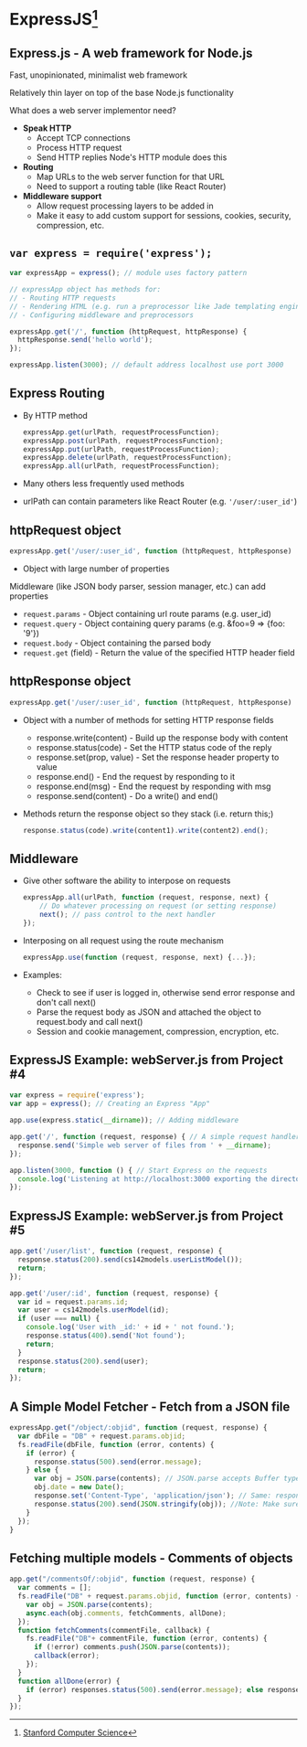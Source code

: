 # ExpressJS[^1]

## Express.js - A web framework for Node.js

Fast, unopinionated, minimalist web framework

Relatively thin layer on top of the base Node.js functionality

What does a web server implementor need?

- **Speak HTTP** 
  - Accept TCP connections
  - Process HTTP request
  - Send HTTP replies Node's HTTP module does this
- **Routing** 
  - Map URLs to the web server function for that URL 
  - Need to support a routing table (like React Router)
- **Middleware support** 
  - Allow request processing layers to be added in
  - Make it easy to add custom support for sessions, cookies, security, compression, etc.

## `var express = require('express');`

  ```javascript
  var expressApp = express(); // module uses factory pattern

  // expressApp object has methods for:
  // - Routing HTTP requests
  // - Rendering HTML (e.g. run a preprocessor like Jade templating engine)
  // - Configuring middleware and preprocessors

  expressApp.get('/', function (httpRequest, httpResponse) {
    httpResponse.send('hello world');
  });

  expressApp.listen(3000); // default address localhost use port 3000
  ```
## Express Routing

- By HTTP method

  ```javascript
  expressApp.get(urlPath, requestProcessFunction);
  expressApp.post(urlPath, requestProcessFunction);
  expressApp.put(urlPath, requestProcessFunction);
  expressApp.delete(urlPath, requestProcessFunction);
  expressApp.all(urlPath, requestProcessFunction);
  ```

- Many others less frequently used methods
- urlPath can contain parameters like React Router (e.g. `'/user/:user_id'`)

## httpRequest object

```javascript
expressApp.get('/user/:user_id', function (httpRequest, httpResponse) ... 
```

- Object with large number of properties

Middleware (like JSON body parser, session manager, etc.) can add properties

  - `request.params` - Object containing url route params (e.g. user_id) 
  - `request.query` - Object containing query params (e.g. &foo=9 ⇒ {foo: '9'}) 
  - `request.body` - Object containing the parsed body 
  - `request.get` (field) - Return the value of the specified HTTP header field

## httpResponse object

```javascript
expressApp.get('/user/:user_id', function (httpRequest, httpResponse) ...
```

- Object with a number of methods for setting HTTP response fields

  - response.write(content) - Build up the response body with content 
  - response.status(code) - Set the HTTP status code of the reply 
  - response.set(prop, value) - Set the response header property to value
  - response.end() - End the request by responding to it
  - response.end(msg) - End the request by responding with msg
  - response.send(content) - Do a write() and end()

- Methods return the response object so they stack (i.e. return this;) 

  ```javascript
  response.status(code).write(content1).write(content2).end();
  ```

## Middleware

- Give other software the ability to interpose on requests

  ```javascript
  expressApp.all(urlPath, function (request, response, next) {
      // Do whatever processing on request (or setting response)
      next(); // pass control to the next handler
  });
  ```
  
- Interposing on all request using the route mechanism
   
  ```javascript
  expressApp.use(function (request, response, next) {...});
  ```
- Examples:
  - Check to see if user is logged in, otherwise send error response and don't call next()
  - Parse the request body as JSON and attached the object to request.body and call next()
  - Session and cookie management, compression, encryption, etc.

## ExpressJS Example: webServer.js from Project #4

```javascript
var express = require('express');
var app = express(); // Creating an Express "App"

app.use(express.static(__dirname)); // Adding middleware

app.get('/', function (request, response) { // A simple request handler 
  response.send('Simple web server of files from ' + __dirname);
});

app.listen(3000, function () { // Start Express on the requests 
  console.log('Listening at http://localhost:3000 exporting the directory ' + __dirname);
});
```

## ExpressJS Example: webServer.js from Project #5

```javascript
app.get('/user/list', function (request, response) { 
  response.status(200).send(cs142models.userListModel()); 
  return;
});

app.get('/user/:id', function (request, response) { 
  var id = request.params.id;
  var user = cs142models.userModel(id);
  if (user === null) {
    console.log('User with _id:' + id + ' not found.');
    response.status(400).send('Not found');
    return; 
  }
  response.status(200).send(user);
  return; 
});
```

## A Simple Model Fetcher - Fetch from a JSON file

```javascript
expressApp.get("/object/:objid", function (request, response) {
  var dbFile = "DB" + request.params.objid;
  fs.readFile(dbFile, function (error, contents) {
    if (error) {
      response.status(500).send(error.message);
    } else {
      var obj = JSON.parse(contents); // JSON.parse accepts Buffer types
      obj.date = new Date();
      response.set('Content-Type', 'application/json'); // Same: response.json(obj); 
      response.status(200).send(JSON.stringify(obj)); //Note: Make sure you always call end() or send()
    } 
  });
}
```

## Fetching multiple models - Comments of objects

```javascript
app.get("/commentsOf/:objid", function (request, response) {
  var comments = [];
  fs.readFile("DB" + request.params.objid, function (error, contents) {
    var obj = JSON.parse(contents);
    async.each(obj.comments, fetchComments, allDone); 
  });
  function fetchComments(commentFile, callback) {
    fs.readFile("DB"+ commentFile, function (error, contents) {
      if (!error) comments.push(JSON.parse(contents));
      callback(error);
    });
  }
  function allDone(error) {
    if (error) responses.status(500).send(error.message); else response.json(comments);
  }
});
```

[^1]: [Stanford Computer Science](https://cs.stanford.edu)
